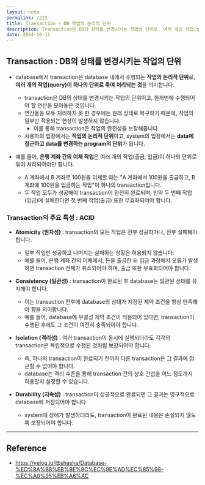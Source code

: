 ```yaml
---
layout: note
permalink: /223
title: Transaction - DB 작업의 논리적 단위
description: Transaction은 DB의 상태를 변경시키는 작업의 단위로, 여러 개의 작업(query)이 하나의 단위로 묶여 처리되는 것을 의미합니다.
date: 2024-10-11
---
```



## Transaction : DB의 상태를 변경시키는 작업의 단위

- database에서 transaction은 database 내에서 수행되는 **작업의 논리적 단위**로, **여러 개의 작업(query)이 하나의 단위로 묶여 처리되는 것**을 의미합니다.
    - transaction은 DB의 상태를 변경시키는 작업의 단위이고, 한꺼번에 수행되어야 할 연산을 모아놓은 것입니다.
    - 연산들을 모두 처리하지 못 한 경우에는 원래 상태로 복구하기 때문에, 작업의 일부만 적용되는 현상이 발생하지 않습니다.
        - 이를 통해 transaction은 작업의 완전성을 보장해줍니다.
    - 사용자의 입장에서는 **작업의 논리적 단위**이고, system의 입장에서는 **data에 접근하고 data를 변경하는 program의 단위**가 됩니다.

- 예를 들어, **은행 계좌 간의 이체 작업**은 여러 개의 작업(출금, 입금)이 하나의 단위로 묶여 처리되어야만 합니다.
    - A 계좌에서 B 계좌로 100원을 이체할 때는 "A 계좌에서 100원을 출금하고, B 계좌에 100원을 입금하는 작업"이 하나의 transaction입니다.
    - 두 작업 모두가 성공해야 transaction이 완전히 완료되며, 만약 두 번째 작업(입금)에 실패한다면 첫 번째 작업(출금) 또한 무효화되어야 합니다.


### Transaction의 주요 특성 : ACID

- **Atomicity (원자성)** : transaction의 모든 작업은 전부 성공하거나, 전부 실패해야 합니다.
    - 일부 작업만 성공하고 나머지는 실패하는 상황은 허용되지 않습니다.
    - 예를 들어, 은행 계좌 간의 이체에서, 돈을 출금한 뒤 입금 과정에서 오류가 발생하면 transaction 전체가 취소되어야 하며, 출금 또한 무효화되어야 합니다.

- **Consistency (일관성)** : transaction이 완료된 후 database는 일관된 상태를 유지해야 합니다.
    - 이는 transaction 전후에 database의 상태가 지정된 제약 조건을 항상 만족해야 함을 의미합니다.
    - 예를 들어, database에 무결성 제약 조건이 적용되어 있다면, transaction이 수행된 후에도 그 조건이 여전히 충족되어야 합니다.

- **Isolation (격리성)** : 여러 transaction이 동시에 실행되더라도 각각의 transaction은 독립적으로 수행된 것처럼 보장되어야 합니다.
    - 즉, 하나의 transaction이 완료되기 전까지 다른 transaction은 그 결과에 접근할 수 없어야 합니다.
    - database는 격리 수준을 통해 transaction 간의 상호 간섭을 어느 정도까지 허용할지 설정할 수 있습니다.

- **Durability (지속성)** : transaction이 성공적으로 완료되면 그 결과는 영구적으로 database에 저장되어야 합니다.
    - system에 장애가 발생하더라도, transaction이 완료된 내용은 손실되지 않도록 보장되어야 합니다.


---


## Reference

- <https://velog.io/@shasha/Database-%ED%8A%B8%EB%9E%9C%EC%9E%AD%EC%85%98-%EC%A0%95%EB%A6%AC>
